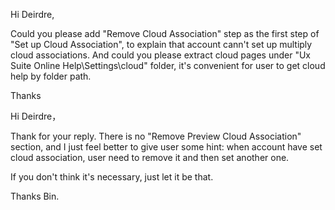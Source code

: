 Hi Deirdre,

Could you please add "Remove Cloud Association" step as the first step of "Set up Cloud Association", to explain that account cann't set up multiply cloud associations.
And could you please extract cloud pages under "Ux Suite Online Help\Settings\cloud" folder, it's convenient for user to get cloud help by folder path.

Thanks


Hi Deirdre，

Thank for your reply. There is no "Remove Preview Cloud Association" section, and I just feel better to give user some hint: when account have set cloud association, user need to remove it and then set another one.

If you don't think it's necessary, just let it be that.

Thanks
Bin.